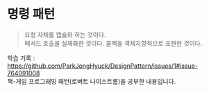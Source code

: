 # 명령 패턴

> 요청 자체를 캡슐화 하는 것이다. <br>
> 메서드 호출을 실체화한 것이다.
> 콜백을 객체지향적으로 표현한 것이다.

학습 기록 : https://github.com/ParkJongHyuck/DesignPattern/issues/1#issue-764091008 <br>
책-게임 프로그래밍 패턴(로버트 나이스트롬)을 공부한 내용입니다.
